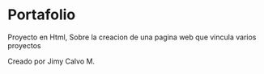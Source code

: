 # Portafolio
 Proyecto en Html, Sobre la creacion de una pagina web que vincula varios proyectos 
 
 Creado por Jimy Calvo M.
